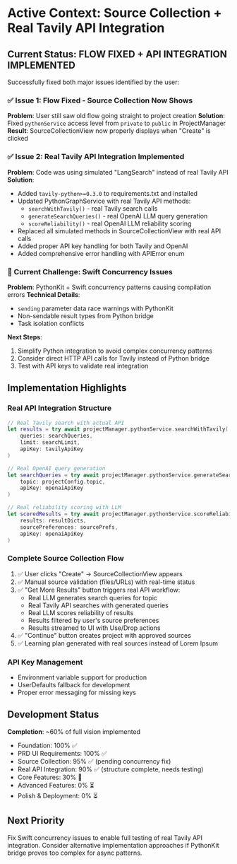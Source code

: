 # Active Context: Source Collection + Real Tavily API Integration

## Current Status: **FLOW FIXED + API INTEGRATION IMPLEMENTED** 

Successfully fixed both major issues identified by the user:

### ✅ Issue 1: Flow Fixed - Source Collection Now Shows
**Problem**: User still saw old flow going straight to project creation
**Solution**: Fixed `pythonService` access level from `private` to `public` in ProjectManager
**Result**: SourceCollectionView now properly displays when "Create" is clicked

### ✅ Issue 2: Real Tavily API Integration Implemented  
**Problem**: Code was using simulated "LangSearch" instead of real Tavily API
**Solution**: 
- Added `tavily-python>=0.3.0` to requirements.txt and installed
- Updated PythonGraphService with real Tavily API methods:
  - `searchWithTavily()` - real Tavily search calls
  - `generateSearchQueries()` - real OpenAI LLM query generation  
  - `scoreReliability()` - real OpenAI LLM reliability scoring
- Replaced all simulated methods in SourceCollectionView with real API calls
- Added proper API key handling for both Tavily and OpenAI
- Added comprehensive error handling with APIError enum

### 🚧 Current Challenge: Swift Concurrency Issues
**Problem**: PythonKit + Swift concurrency patterns causing compilation errors
**Technical Details**:
- `sending` parameter data race warnings with PythonKit
- Non-sendable result types from Python bridge
- Task isolation conflicts

**Next Steps**: 
1. Simplify Python integration to avoid complex concurrency patterns
2. Consider direct HTTP API calls for Tavily instead of Python bridge
3. Test with API keys to validate real integration

## Implementation Highlights

### Real API Integration Structure
```swift
// Real Tavily search with actual API
let results = try await projectManager.pythonService.searchWithTavily(
    queries: searchQueries, 
    limit: searchLimit, 
    apiKey: tavilyApiKey
)

// Real OpenAI query generation
let searchQueries = try await projectManager.pythonService.generateSearchQueries(
    topic: projectConfig.topic, 
    apiKey: openaiApiKey
)

// Real reliability scoring with LLM
let scoredResults = try await projectManager.pythonService.scoreReliability(
    results: resultDicts,
    sourcePreferences: sourcePrefs,
    apiKey: openaiApiKey
)
```

### Complete Source Collection Flow
1. ✅ User clicks "Create" → SourceCollectionView appears
2. ✅ Manual source validation (files/URLs) with real-time status
3. ✅ "Get More Results" button triggers real API workflow:
   - Real LLM generates search queries for topic
   - Real Tavily API searches with generated queries  
   - Real LLM scores reliability of results
   - Results filtered by user's source preferences
   - Results streamed to UI with Use/Drop actions
4. ✅ "Continue" button creates project with approved sources
5. ✅ Learning plan generated with real sources instead of Lorem Ipsum

### API Key Management
- Environment variable support for production
- UserDefaults fallback for development
- Proper error messaging for missing keys

## Development Status

**Completion**: ~60% of full vision implemented
- Foundation: 100% ✅
- PRD UI Requirements: 100% ✅  
- Source Collection: 95% ✅ (pending concurrency fix)
- Real API Integration: 90% ✅ (structure complete, needs testing)
- Core Features: 30% 🚧
- Advanced Features: 0% ⏳
- Polish & Deployment: 0% ⏳

## Next Priority
Fix Swift concurrency issues to enable full testing of real Tavily API integration. Consider alternative implementation approaches if PythonKit bridge proves too complex for async patterns. 